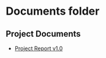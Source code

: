 # Documents folder  
## Project Documents

- [Project Report v1.0](Relatório_Projeto_Final_Carlos_Gomes_nº32241_versao1)

